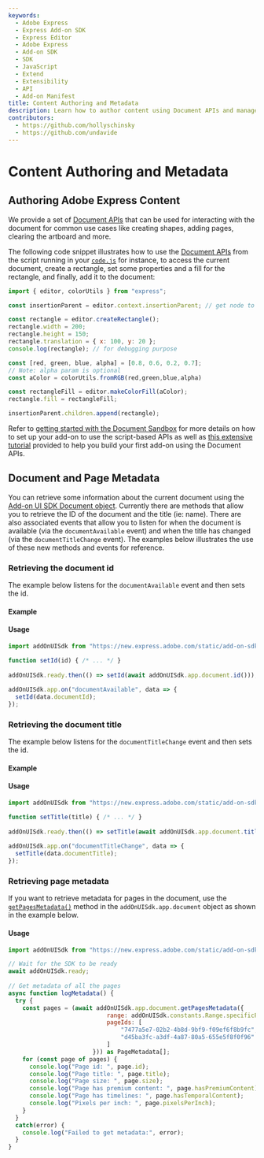 ```yaml
---
keywords:
  - Adobe Express
  - Express Add-on SDK
  - Express Editor
  - Adobe Express
  - Add-on SDK
  - SDK
  - JavaScript
  - Extend
  - Extensibility
  - API
  - Add-on Manifest
title: Content Authoring and Metadata
description: Learn how to author content using Document APIs and manage document and page metadata.
contributors:
  - https://github.com/hollyschinsky
  - https://github.com/undavide
---
```


# Content Authoring and Metadata

## Authoring Adobe Express Content

We provide a set of [Document APIs](/references/document-sandbox/document-apis/) that can be used for interacting with the document for common use cases like creating shapes, adding pages, clearing the artboard and more.

The following code snippet illustrates how to use the [Document APIs](../../references/document-sandbox/document-apis/) from the script running in your [`code.js`](../../references/document-sandbox/index.md#getting-started-with-the-apis) for instance, to access the current document, create a rectangle, set some properties and a fill for the rectangle, and finally, add it to the document:

```js
import { editor, colorUtils } from "express";

const insertionParent = editor.context.insertionParent; // get node to insert content into

const rectangle = editor.createRectangle();
rectangle.width = 200;
rectangle.height = 150;
rectangle.translation = { x: 100, y: 20 };
console.log(rectangle); // for debugging purpose

const [red, green, blue, alpha] = [0.8, 0.6, 0.2, 0.7];
// Note: alpha param is optional
const aColor = colorUtils.fromRGB(red,green,blue,alpha)

const rectangleFill = editor.makeColorFill(aColor);
rectangle.fill = rectangleFill;

insertionParent.children.append(rectangle);
```

<InlineAlert slots="text" variant="info"/>

Refer to [getting started with the Document Sandbox](../../references/document-sandbox/index.md#getting-started-with-the-apis) for more details on how to set up your add-on to use the script-based APIs as well as [this extensive tutorial](../tutorials/grids-addon.md) provided to help you build your first add-on using the Document APIs.

## Document and Page Metadata

You can retrieve some information about the current document using the [Add-on UI SDK Document object](../../references/addonsdk/app-document.md). Currently there are methods that allow you to retrieve the ID of the document and the title (ie: name). There are also associated events that allow you to listen for when the document is available (via the `documentAvailable` event) and when the title has changed (via the `documentTitleChange` event). The examples below illustrates the use of these new methods and events for reference.

### Retrieving the document id

The example below listens for the `documentAvailable` event and then sets the id.

#### Example

<CodeBlock slots="heading, code" repeat="1" languages="JavaScript" />

#### Usage

```js
import addOnUISdk from "https://new.express.adobe.com/static/add-on-sdk/sdk.js";

function setId(id) { /* ... */ } 
  
addOnUISdk.ready.then(() => setId(await addOnUISdk.app.document.id()));
  
addOnUISdk.app.on("documentAvailable", data => {
  setId(data.documentId);
});
```

### Retrieving the document title

The example below listens for the `documentTitleChange` event and then sets the id.

#### Example

<CodeBlock slots="heading, code" repeat="1" languages="JavaScript" />

#### Usage

```js
import addOnUISdk from "https://new.express.adobe.com/static/add-on-sdk/sdk.js";

function setTitle(title) { /* ... */ } 
  
addOnUISdk.ready.then(() => setTitle(await addOnUISdk.app.document.title()));
  
addOnUISdk.app.on("documentTitleChange", data => {
  setTitle(data.documentTitle);
});
```

### Retrieving page metadata

If you want to retrieve metadata for pages in the document, use the [`getPagesMetadata()`](../../references/addonsdk/app-document.md#getpagesmetadata) method in the `addOnUISdk.app.document` object as shown in the example below.

<CodeBlock slots="heading, code" repeat="1" languages="JavaScript" />

#### Usage

```js
import addOnUISdk from "https://new.express.adobe.com/static/add-on-sdk/sdk.js";

// Wait for the SDK to be ready
await addOnUISdk.ready;
 
// Get metadata of all the pages
async function logMetadata() {
  try {
    const pages = (await addOnUISdk.app.document.getPagesMetadata({
                            range: addOnUISdk.constants.Range.specificPages,
                            pageIds: [
                                "7477a5e7-02b2-4b8d-9bf9-f09ef6f8b9fc",
                                "d45ba3fc-a3df-4a87-80a5-655e5f8f0f96"
                            ]
                        })) as PageMetadata[];
    for (const page of pages) {
      console.log("Page id: ", page.id);
      console.log("Page title: ", page.title);
      console.log("Page size: ", page.size);
      console.log("Page has premium content: ", page.hasPremiumContent);
      console.log("Page has timelines: ", page.hasTemporalContent);
      console.log("Pixels per inch: ", page.pixelsPerInch);
    }
  }
  catch(error) {
    console.log("Failed to get metadata:", error);
  }
}
```